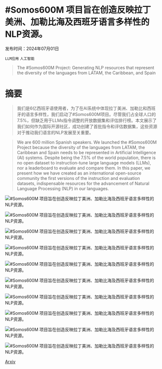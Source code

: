 # #Somos600M 项目旨在创造反映拉丁美洲、加勒比海及西班牙语言多样性的NLP资源。

发布时间：2024年07月01日

`LLM应用` `人工智能`

> The #Somos600M Project: Generating NLP resources that represent the diversity of the languages from LATAM, the Caribbean, and Spain

# 摘要

> 我们是6亿西班牙语使用者，为了在AI系统中体现拉丁美洲、加勒比和西班牙的语言多样性，我们启动了#Somos600M项目。尽管我们占全球人口的7.5%，但缺乏用于LLMs指令调整的开放数据集和评估排行榜。本文展示了我们如何作为国际开源社区，成功创建了首批指令和评估数据集，这些资源对于推动我们语言的NLP发展至关重要。

> We are 600 million Spanish speakers. We launched the #Somos600M Project because the diversity of the languages from LATAM, the Caribbean and Spain needs to be represented in Artificial Intelligence (AI) systems. Despite being the 7.5% of the world population, there is no open dataset to instruction-tune large language models (LLMs), nor a leaderboard to evaluate and compare them. In this paper, we present how we have created as an international open-source community the first versions of the instruction and evaluation datasets, indispensable resources for the advancement of Natural Language Processing (NLP) in our languages.

![#Somos600M 项目旨在创造反映拉丁美洲、加勒比海及西班牙语言多样性的NLP资源。](../../../paper_images/2407.17479/instruction_datasets_v1.png)

![#Somos600M 项目旨在创造反映拉丁美洲、加勒比海及西班牙语言多样性的NLP资源。](../../../paper_images/2407.17479/evaluation_datasets_v1.png)

![#Somos600M 项目旨在创造反映拉丁美洲、加勒比海及西班牙语言多样性的NLP资源。](../../../paper_images/2407.17479/stack_area.png)

![#Somos600M 项目旨在创造反映拉丁美洲、加勒比海及西班牙语言多样性的NLP资源。](../../../paper_images/2407.17479/hackathon_map.png)

![#Somos600M 项目旨在创造反映拉丁美洲、加勒比海及西班牙语言多样性的NLP资源。](../../../paper_images/2407.17479/wordcloud.png)

![#Somos600M 项目旨在创造反映拉丁美洲、加勒比海及西班牙语言多样性的NLP资源。](../../../paper_images/2407.17479/corpus_instrucciones_v1.png)

![#Somos600M 项目旨在创造反映拉丁美洲、加勒比海及西班牙语言多样性的NLP资源。](../../../paper_images/2407.17479/corpus_evaluacion_v1.png)

![#Somos600M 项目旨在创造反映拉丁美洲、加勒比海及西班牙语言多样性的NLP资源。](../../../paper_images/2407.17479/stack_area_es.png)

![#Somos600M 项目旨在创造反映拉丁美洲、加勒比海及西班牙语言多样性的NLP资源。](../../../paper_images/2407.17479/hackathon_map.png)

![#Somos600M 项目旨在创造反映拉丁美洲、加勒比海及西班牙语言多样性的NLP资源。](../../../paper_images/2407.17479/wordcloud.png)

[Arxiv](https://arxiv.org/abs/2407.17479)